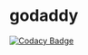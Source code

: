 # godaddy
[![Codacy Badge](https://api.codacy.com/project/badge/Grade/1903fd53f57149d1bf2350fdbfa4c6f4)](https://www.codacy.com/app/braddoro/godaddy?utm_source=github.com&amp;utm_medium=referral&amp;utm_content=braddoro/godaddy&amp;utm_campaign=Badge_Grade)

